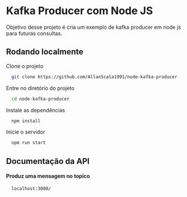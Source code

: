 # Kafka Producer com Node JS

Objetivo desse projeto é cria um exemplo de kafka producer em node js para futuras consultas.

## Rodando localmente

Clone o projeto

```bash
  git clone https://github.com/AllanScala1991/node-kafka-producer
```

Entre no diretório do projeto

```bash
  cd node-kafka-producer
```

Instale as dependências

```bash
  npm install
```

Inicie o servidor

```bash
  npm run start
```


## Documentação da API

#### Produz uma mensagem no topico

```http
  localhost:3000/
```